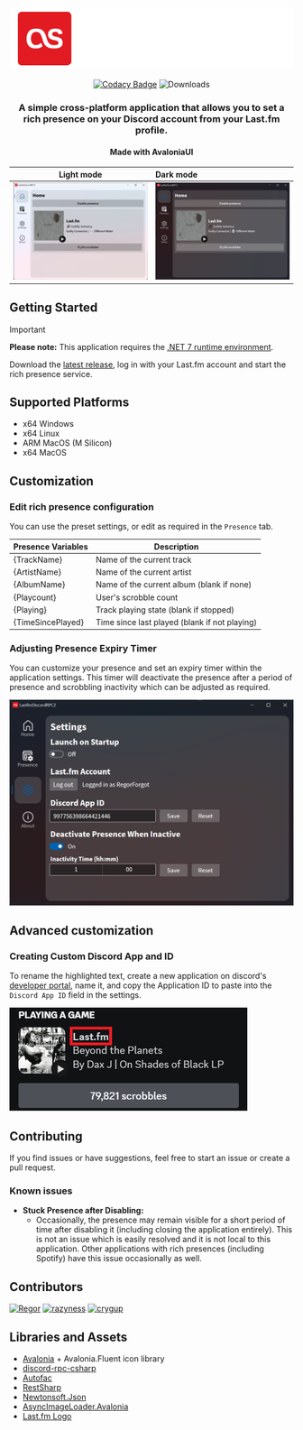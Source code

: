 ﻿<div align="center">

![Banner](./assets/banner.png)

[![Codacy Badge](https://app.codacy.com/project/badge/Grade/e0da00a962b5448cbd888887b9f9a77f)](https://app.codacy.com/gh/RegorForgotTheirPassword/LastfmDiscordRPC/dashboard?utm_source=gh&utm_medium=referral&utm_content=&utm_campaign=Badge_grade)
![Downloads](https://img.shields.io/github/downloads/regorforgot/lastfmdiscordrpc/total)
<h3>A simple cross-platform application that allows you to set a rich presence on your Discord account from your Last.fm profile.</h3>
<h4>Made with AvaloniaUI</h4>
</div>


| Light mode                        | Dark mode              |
|-----------------------------------|:-----------------------|
| ![Light mode](./assets/light.png) | ![Dark mode](./assets/dark.png) |


## Getting Started

> [!IMPORTANT]
> **Please note:** This application requires the [.NET 7 runtime environment](https://dotnet.microsoft.com/en-us/download/dotnet/7.0).

Download the [latest release](https://github.com/RegorForgot/LastfmDiscordRPC/releases/latest), log in with your Last.fm account and start the rich presence service. 

## Supported Platforms

- x64 Windows
- x64 Linux
- ARM MacOS (M Silicon)
- x64 MacOS

## Customization

### **Edit rich presence configuration**
You can use the preset settings, or edit as required in the `Presence` tab.

| Presence Variables     | Description                                   |
| ---------------------- | --------------------------------------------- |
| {TrackName}            | Name of the current track                     |
| {ArtistName}           | Name of the current artist                    |
| {AlbumName}            | Name of the current album (blank if none)     |
| {Playcount}            | User's scrobble count                         |
| {Playing}              | Track playing state (blank if stopped)        |
| {TimeSincePlayed}      | Time since last played (blank if not playing) |


### **Adjusting Presence Expiry Timer**

You can customize your presence and set an expiry timer within the application settings. This timer will deactivate the presence
after a period of presence and scrobbling inactivity which can be adjusted as required.

![Settings panel](./assets/settings.png)

## Advanced customization

### **Creating Custom Discord App and ID**

To rename the highlighted text, create a new application on discord's [developer portal](https://discord.com/developers/applications), name it, and copy the Application ID to paste into the `Discord App ID` field in the settings.

![Discord App Name Example](./assets/PresenceName.png)

## Contributing

If you find issues or have suggestions, feel free to start an issue or create a pull request.

### Known issues

- **Stuck Presence after Disabling:**
    - Occasionally, the presence may remain visible for a short period of time after disabling it (including closing the application entirely).
    This is not an issue which is easily resolved and it is not local to this application. Other applications with rich presences
      (including Spotify) have this issue occasionally as well.


## Contributors

<a href="https://github.com/RegorForgot"><img src="https://images.weserv.nl/?url=https://avatars.githubusercontent.com/u/55347112?v=4&h=50&w=50&fit=cover&mask=circle&maxage=7d" title="Regor"></a>
    <a href="https://github.com/razyness"><img src="https://images.weserv.nl/?url=https://avatars.githubusercontent.com/u/97766343?v=4&h=50&w=50&fit=cover&mask=circle&maxage=7d" title="razyness"></a>
    <a href="https://github.com/crygup"><img src="https://images.weserv.nl/?url=https://avatars.githubusercontent.com/u/65101093?v=4&h=50&w=50&fit=cover&mask=circle&maxage=7d" title="crygup"></a>

## Libraries and Assets

- [Avalonia](https://https://github.com/AvaloniaUI/Avalonia) + Avalonia.Fluent icon library
- [discord-rpc-csharp](https://github.com/Lachee/discord-rpc-csharp/)
- [Autofac](https://github.com/autofac/Autofac)
- [RestSharp](https://github.com/restsharp/RestSharp)
- [Newtonsoft.Json](https://github.com/JamesNK/Newtonsoft.Json)
- [AsyncImageLoader.Avalonia](https://github.com/AvaloniaUtils/AsyncImageLoader.Avalonia)
- [Last.fm Logo](https://www.last.fm/static/images/lastfm_avatar_twitter.png)
